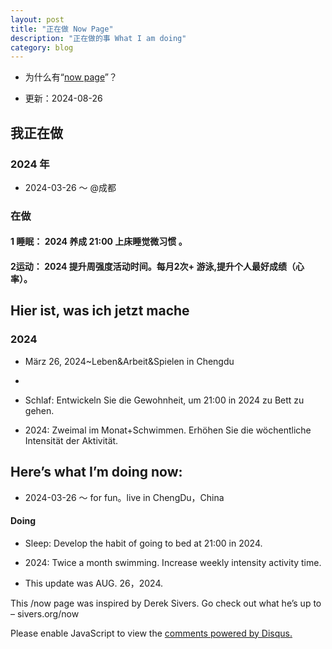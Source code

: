 ```yaml
---
layout: post
title: "正在做 Now Page"
description: "正在做的事 What I am doing"
category: blog
---
```



- 为什么有“[now page](http://nownownow.com/about)”？


- 更新：2024-08-26


## 我正在做


  
### 2024 年

- 2024-03-26 ～     @成都
  
### 在做

#### 1 睡眠：  2024 养成 21:00 上床睡觉微习惯 。


#### 2运动：   2024 提升周强度活动时间。每月2次+ 游泳,提升个人最好成绩（心率）。


## Hier ist, was ich jetzt mache
### 2024


- März 26, 2024~Leben&Arbeit&Spielen in Chengdu
- 
- Schlaf: Entwickeln Sie die Gewohnheit, um 21:00 in 2024 zu Bett zu gehen.

- 2024: Zweimal im Monat+Schwimmen. Erhöhen Sie die wöchentliche Intensität der Aktivität.




## Here’s what I’m doing now:


- 2024-03-26 ～      for fun。live in ChengDu，China
 
#### Doing

- Sleep: Develop the habit of going to bed at 21:00 in 2024.


- 2024: Twice a month swimming. Increase weekly intensity activity time. 


  
- This update was AUG. 26，2024.

This /now page was inspired by Derek Sivers. Go check out what he’s up to – sivers.org/now 


<div id="disqus_thread"></div>
<script>

/**
*  RECOMMENDED CONFIGURATION VARIABLES: EDIT AND UNCOMMENT THE SECTION BELOW TO INSERT DYNAMIC VALUES FROM YOUR PLATFORM OR CMS.
*  LEARN WHY DEFINING THESE VARIABLES IS IMPORTANT: https://disqus.com/admin/universalcode/#configuration-variables*/
/*
var disqus_config = function () {
this.page.url = https://violettianjie.github.io;  // Replace PAGE_URL with your page's canonical URL variable
this.page.identifier = https://violettianjie.github.io; // Replace PAGE_IDENTIFIER with your page's unique identifier variable
};
*/
(function() { // DON'T EDIT BELOW THIS LINE
var d = document, s = d.createElement('script');
s.src = 'https://https-violettianjie-github-io-1.disqus.com/embed.js';
s.setAttribute('data-timestamp', +new Date());
(d.head || d.body).appendChild(s);
})();
</script>
<noscript>Please enable JavaScript to view the <a href="https://disqus.com/?ref_noscript">comments powered by Disqus.</a></noscript>


